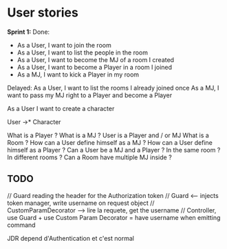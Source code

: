 # User stories

**Sprint 1:**
Done:

- As a User, I want to join the room
- As a User, I want to list the people in the room
- As a User, I want to become the MJ of a room I created
- As a User, I want to become a Player in a room I joined
- As a MJ, I want to kick a Player in my room

Delayed:
As a User, I want to list the rooms I already joined once
As a MJ, I want to pass my MJ right to a Player and become a Player

As a User I want to create a character

User ->\* Character

What is a Player ?
What is a MJ ?
User is a Player and / or MJ
What is a Room ?
How can a User define himself as a MJ ?
How can a User define himself as a Player ?
Can a User be a MJ and a Player ? In the same room ? In different rooms ?
Can a Room have multiple MJ inside ?

## TODO

// Guard reading the header for the Authorization token
// Guard <-- injects token manager, write username on request object
// CustomParamDecorator --> lire la requete, get the username
// Controller, use Guard + use Custom Param Decorator = have username when emitting command

JDR depend d'Authentication et c'est normal
